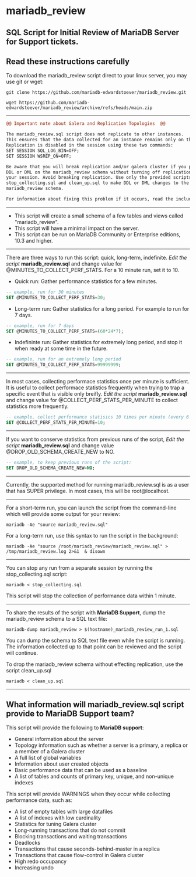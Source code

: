 # mariadb_review
## SQL Script for Initial Review of MariaDB Server for Support tickets.

## Read these instructions carefully
To download the mariadb_review script direct to your linux server, you may use git or wget:
```
git clone https://github.com/mariadb-edwardstoever/mariadb_review.git
```
```
wget https://github.com/mariadb-edwardstoever/mariadb_review/archive/refs/heads/main.zip
```
***
```diff
@@ Important note about Galera and Replication Topologies  @@

The mariadb_review.sql script does not replicate to other instances. 
This ensures that the data collected for an instance remains only on that instance. 
Replication is disabled in the session using these two commands:
SET SESSION SQL_LOG_BIN=OFF; 
SET SESSION WSREP_ON=OFF;

Be aware that you will break replication and/or galera cluster if you perform 
DDL or DML on the mariadb_review schema without turning off replication in 
your session. Avoid breaking replication. Use only the provided scripts 
stop_collecting.sql and clean_up.sql to make DDL or DML changes to the 
mariadb_review schema.

For information about fixing this problem if it occurs, read the included file KNOWN_RISKS.md.
```
***
- This script will create a small schema of a few tables and views called "mariadb_review". 
- This script will have a minimal impact on the server.
- This script can be run on MariaDB Community or Enterprise editions, 10.3 and higher.
***
There are three ways to run this script: quick, long-term, indefinite. *Edit the script* **mariadb_review.sql** and change value for @MINUTES_TO_COLLECT_PERF_STATS. For a 10 minute run, set it to 10.
- Quick run: Gather performance statistics for a few minutes. 
```sql
-- example, run for 30 minutes
SET @MINUTES_TO_COLLECT_PERF_STATS=30;
```

- Long-term run: Gather statistics for a long period. For example to run for 7 days. 
```sql
-- example, run for 7 days
SET @MINUTES_TO_COLLECT_PERF_STATS=(60*24*7);
```

- Indefininte run: Gather statistics for extremely long period, and stop it when ready at some time in the future. 
```sql
-- example, run for an extremely long period
SET @MINUTES_TO_COLLECT_PERF_STATS=99999999;
```
***

In most cases, collecting performace statistics once per minute is sufficient. It is useful to collect performace statistics frequently when trying to trap a specific event that is visible only breifly. *Edit the script* **mariadb_review.sql** and change value for @COLLECT_PERF_STATS_PER_MINUTE to collect statistics more frequently.
```sql
-- example, collect performance statisics 10 times per minute (every 6 seconds):
SET @COLLECT_PERF_STATS_PER_MINUTE=10;
```
***

If you want to conserve statistics from previous runs of the script, *Edit the script* **mariadb_review.sql** and change value @DROP_OLD_SCHEMA_CREATE_NEW to NO.
```sql
-- example, to keep previous runs of the script:
SET DROP_OLD_SCHEMA_CREATE_NEW=NO;
```
***
Currently, the supported method for running mariadb_review.sql is as a user that has SUPER privilege. In most cases, this will be root@localhost.
***
For a short-term run, you can launch the script from the command-line which will provide some output for your review:
```
mariadb -Ae "source mariadb_review.sql"
```

For a long-term run, use this syntax to run the script in the background:
```
mariadb -Ae "source /root/mariadb_review/mariadb_review.sql" > /tmp/mariadb_review.log 2>&1  & disown
```
***
You can stop any run from a separate session by running the stop_collecting.sql script:
```
mariadb < stop_collecting.sql
```
This script will stop the collection of performance data within 1 minute.
***
To share the results of the script with **MariaDB Support**, dump the mariadb_review schema to a SQL text file:
```
mariadb-dump mariadb_review > $(hostname)_mariadb_review_run_1.sql
```
You can dump the schema to SQL text file even while the script is running. The information collected up to that point can be reviewed and the script will continue.

To drop the mariadb_review schema without effecting replication, use the script clean_up.sql
```
mariadb < clean_up.sql
```
***
## What information will mariadb_review.sql script provide to MariaDB Support team?
This script will provide the following to **MariaDB support**:
- General information about the server
- Topology information such as whether a server is a primary, a replica or a member of a Galera cluster
- A full list of global variables
- Information about user created objects
- Basic performance data that can be used as a baseline
- A list of tables and counts of primary key, unique, and non-unique indexes

This script will provide WARNINGS when they occur while collecting performance data, such as:
- A list of empty tables with large datafiles
- A list of indexes with low cardinality
- Statistics for tuning Galera cluster
- Long-running transactions that do not commit
- Blocking transactions and waiting transactions
- Deadlocks
- Transactions that cause seconds-behind-master in a replica
- Transactions that cause flow-control in Galera cluster
- High redo occupancy
- Increasing undo 
